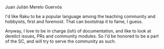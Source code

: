 Juan Julián Merelo Guervós

I'd like Raku to be a popular language among the teaching community and hobbyists, first and foremost. That can bootstrap it to fame, I guess.

Anyway, I love to be in charge (ish) of documentation, and like to look at derelict issues, PRs and community modules. So I'd be honored to be a part of the SC, and will try to serve the community as such.
